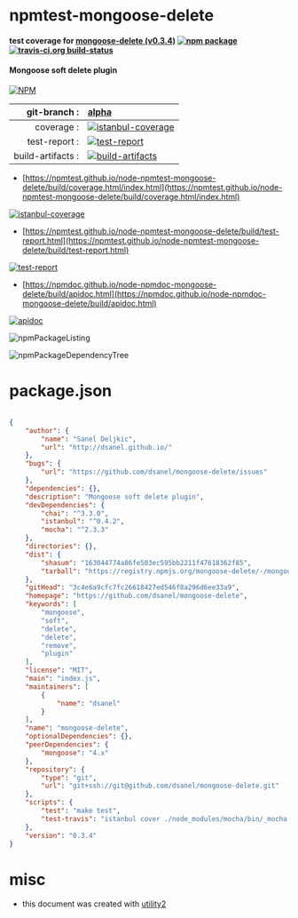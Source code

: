 # npmtest-mongoose-delete

#### test coverage for  [mongoose-delete (v0.3.4)](https://github.com/dsanel/mongoose-delete)  [![npm package](https://img.shields.io/npm/v/npmtest-mongoose-delete.svg?style=flat-square)](https://www.npmjs.org/package/npmtest-mongoose-delete) [![travis-ci.org build-status](https://api.travis-ci.org/npmtest/node-npmtest-mongoose-delete.svg)](https://travis-ci.org/npmtest/node-npmtest-mongoose-delete)

#### Mongoose soft delete plugin

[![NPM](https://nodei.co/npm/mongoose-delete.png?downloads=true&downloadRank=true&stars=true)](https://www.npmjs.com/package/mongoose-delete)

| git-branch : | [alpha](https://github.com/npmtest/node-npmtest-mongoose-delete/tree/alpha)|
|--:|:--|
| coverage : | [![istanbul-coverage](https://npmtest.github.io/node-npmtest-mongoose-delete/build/coverage.badge.svg)](https://npmtest.github.io/node-npmtest-mongoose-delete/build/coverage.html/index.html)|
| test-report : | [![test-report](https://npmtest.github.io/node-npmtest-mongoose-delete/build/test-report.badge.svg)](https://npmtest.github.io/node-npmtest-mongoose-delete/build/test-report.html)|
| build-artifacts : | [![build-artifacts](https://npmtest.github.io/node-npmtest-mongoose-delete/glyphicons_144_folder_open.png)](https://github.com/npmtest/node-npmtest-mongoose-delete/tree/gh-pages/build)|

- [https://npmtest.github.io/node-npmtest-mongoose-delete/build/coverage.html/index.html](https://npmtest.github.io/node-npmtest-mongoose-delete/build/coverage.html/index.html)

[![istanbul-coverage](https://npmtest.github.io/node-npmtest-mongoose-delete/build/screenCapture.buildCi.browser.%252Ftmp%252Fbuild%252Fcoverage.lib.html.png)](https://npmtest.github.io/node-npmtest-mongoose-delete/build/coverage.html/index.html)

- [https://npmtest.github.io/node-npmtest-mongoose-delete/build/test-report.html](https://npmtest.github.io/node-npmtest-mongoose-delete/build/test-report.html)

[![test-report](https://npmtest.github.io/node-npmtest-mongoose-delete/build/screenCapture.buildCi.browser.%252Ftmp%252Fbuild%252Ftest-report.html.png)](https://npmtest.github.io/node-npmtest-mongoose-delete/build/test-report.html)

- [https://npmdoc.github.io/node-npmdoc-mongoose-delete/build/apidoc.html](https://npmdoc.github.io/node-npmdoc-mongoose-delete/build/apidoc.html)

[![apidoc](https://npmdoc.github.io/node-npmdoc-mongoose-delete/build/screenCapture.buildCi.browser.%252Ftmp%252Fbuild%252Fapidoc.html.png)](https://npmdoc.github.io/node-npmdoc-mongoose-delete/build/apidoc.html)

![npmPackageListing](https://npmtest.github.io/node-npmtest-mongoose-delete/build/screenCapture.npmPackageListing.svg)

![npmPackageDependencyTree](https://npmtest.github.io/node-npmtest-mongoose-delete/build/screenCapture.npmPackageDependencyTree.svg)



# package.json

```json

{
    "author": {
        "name": "Sanel Deljkic",
        "url": "http://dsanel.github.io/"
    },
    "bugs": {
        "url": "https://github.com/dsanel/mongoose-delete/issues"
    },
    "dependencies": {},
    "description": "Mongoose soft delete plugin",
    "devDependencies": {
        "chai": "^3.3.0",
        "istanbul": "^0.4.2",
        "mocha": "^2.3.3"
    },
    "directories": {},
    "dist": {
        "shasum": "163044774a86fe503ec595bb2211f47618362f85",
        "tarball": "https://registry.npmjs.org/mongoose-delete/-/mongoose-delete-0.3.4.tgz"
    },
    "gitHead": "3c4e6a9cfc7fc26618427ed546f8a296d6ee33a9",
    "homepage": "https://github.com/dsanel/mongoose-delete",
    "keywords": [
        "mongoose",
        "soft",
        "delete",
        "delete",
        "remove",
        "plugin"
    ],
    "license": "MIT",
    "main": "index.js",
    "maintainers": [
        {
            "name": "dsanel"
        }
    ],
    "name": "mongoose-delete",
    "optionalDependencies": {},
    "peerDependencies": {
        "mongoose": "4.x"
    },
    "repository": {
        "type": "git",
        "url": "git+ssh://git@github.com/dsanel/mongoose-delete.git"
    },
    "scripts": {
        "test": "make test",
        "test-travis": "istanbul cover ./node_modules/mocha/bin/_mocha -- -R spec ./test/*"
    },
    "version": "0.3.4"
}
```



# misc
- this document was created with [utility2](https://github.com/kaizhu256/node-utility2)
